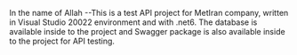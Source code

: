 In the name of Allah
--This is a test API project for MetIran company, written in Visual Studio 20022 environment and with .net6.
The database is available inside to the project and Swagger package is also available inside to the project for API testing.  
